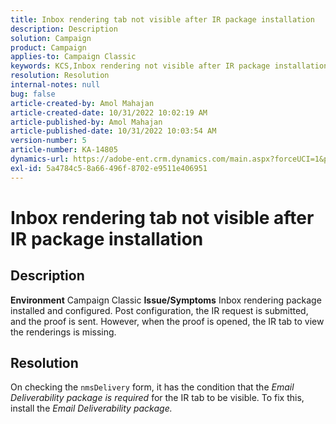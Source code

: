 ```yaml
---
title: Inbox rendering tab not visible after IR package installation
description: Description
solution: Campaign
product: Campaign
applies-to: Campaign Classic
keywords: KCS,Inbox rendering not visible after IR package installation
resolution: Resolution
internal-notes: null
bug: false
article-created-by: Amol Mahajan
article-created-date: 10/31/2022 10:02:19 AM
article-published-by: Amol Mahajan
article-published-date: 10/31/2022 10:03:54 AM
version-number: 5
article-number: KA-14805
dynamics-url: https://adobe-ent.crm.dynamics.com/main.aspx?forceUCI=1&pagetype=entityrecord&etn=knowledgearticle&id=81ef1618-0359-ed11-9561-6045bd006079
exl-id: 5a4784c5-8a66-496f-8702-e9511e406951
---
```

# Inbox rendering tab not visible after IR package installation

## Description

<b>Environment</b>
Campaign Classic
<b>Issue/Symptoms</b>
Inbox rendering package installed and configured. Post configuration, the IR request is submitted, and the proof is sent. However, when the proof is opened, the IR tab to view the renderings is missing.


## Resolution


On checking the `nmsDelivery` form, it has the condition that the *Email Deliverability* *package is required* for the IR tab to be visible. To fix this, install the *Email Deliverability package.*
